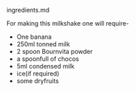 ingredients.md

For making this milkshake one will require-

- One banana
- 250ml tonned milk
- 2 spoon Bournvita powder
- a spoonfull of chocos
- 5ml condensed milk
- ice(if required)
- some dryfruits